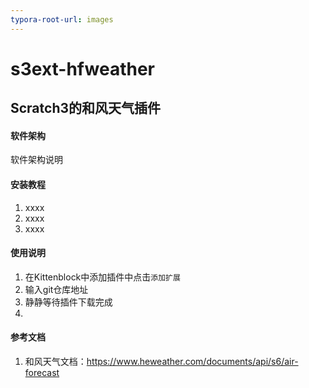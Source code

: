 ```yaml
---
typora-root-url: images
---
```


# s3ext-hfweather

## Scratch3的和风天气插件



#### 软件架构
软件架构说明


#### 安装教程

1. xxxx
2. xxxx
3. xxxx

#### 使用说明

1. 在Kittenblock中添加插件中点击`添加扩展`
2. 输入git仓库地址
3. 静静等待插件下载完成
4. 

#### 参考文档

1. 和风天气文档：https://www.heweather.com/documents/api/s6/air-forecast





